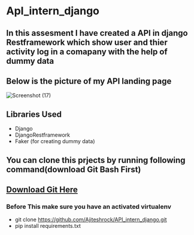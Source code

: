 # ApI_intern_django
## In this assesment I have created a API in django Restframework which show user and thier activity log in a comapany with the help of dummy data
## Below is the picture of my API landing page
![Screenshot (17)](https://user-images.githubusercontent.com/47673623/85448967-da558580-b5b4-11ea-90a1-61fc4a6401d7.png)
## Libraries Used
*  Django
* DjangoRestframework
* Faker (for creating dummy data)
  
## You can clone this prjects by running following command(download Git Bash First)

## [Download Git Here](https://www.git-scm.com)
### Before This make sure you have an activated virtualenv
* git clone https://github.com/Ajiteshrock/API_intern_django.git 
* pip install requirements.txt
